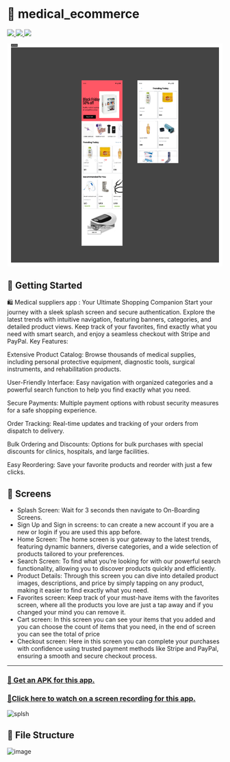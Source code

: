 
# 🛒  medical_ecommerce

<div align="start">
     <a href="https://api.visitorbadge.io/api/visitors?path=shop_app&label=People%20who%20visited%20this%20page&countColor=%23263759" target="_blank">
        <img src="https://api.visitorbadge.io/api/visitors?path=shop_app&label=People%20who%20visited%20this%20page&countColor=%23263759" target="_blank" />
    </a>
    <a href="https://www.linkedin.com/in/ehdaaabdullahsalah/overlay/about-this-profile/?lipi=urn%3Ali%3Apage%3Ad_flagship3_profile_view_base%3B%2F0STRzQ4QLWLo%2FfDooYOoA%3D%3D" target="_blank">
        <img src="https://img.shields.io/badge/LinkedIn-0077B5?style=for-the-badge&logo=linkedin&logoColor=white" target="_blank" />
    </a>
  <a href="mailto:abdullahehdaa@gmail.com">
    <img src="https://img.shields.io/badge/Gmail-333333?style=for-the-badge&logo=gmail&logoColor=red" />
  </a>
   
</div>

![Untitled](https://github.com/ehdaa12s/medical_ecommerce/blob/main/assets/images/user%20Home.png)

## 🚀 Getting Started

🛍️ Medical suppliers app : Your Ultimate Shopping Companion
Start your journey with a sleek splash screen and secure authentication. Explore the latest trends with intuitive navigation, featuring banners, categories, and detailed product views. Keep track of your favorites, find exactly what you need with smart search, and enjoy a seamless checkout with Stripe and PayPal.
Key Features:

Extensive Product Catalog: Browse thousands of medical supplies, including personal protective equipment, diagnostic tools, surgical instruments, and rehabilitation products.

User-Friendly Interface: Easy navigation with organized categories and a powerful search function to help you find exactly what you need.

Secure Payments: Multiple payment options with robust security measures for a safe shopping experience.

Order Tracking: Real-time updates and tracking of your orders from dispatch to delivery.

Bulk Ordering and Discounts: Options for bulk purchases with special discounts for clinics, hospitals, and large facilities.

Easy Reordering: Save your favorite products and reorder with just a few clicks.

## 🤳 Screens

- Splash Screen: Wait for 3 seconds then navigate to On-Boarding Screens. 
- Sign Up and Sign in screens: to can create a new account if you are a new or login if you are used this app before.
- Home Screen: The home screen is your gateway to the latest trends, featuring dynamic banners, diverse categories, and a wide selection of products tailored to your preferences.
- Search Screen: To find what you’re looking for with our powerful search functionality, allowing you to discover products quickly and efficiently.
- Product Details: Through this screen you can  dive into detailed product images, descriptions, and price by simply tapping on any product, making it easier to find exactly what you need.
- Favorites screen: Keep track of your must-have items with the favorites screen, where all the products you love are just a tap away and if you changed your mind you can remove it.
- Cart screen: In this screen you can see your items that you added and you can choose the count of items that you need, in the end of screen you can see the total of price
- Checkout screen: Here in this screen you can complete your purchases with confidence using trusted payment methods like Stripe and PayPal, ensuring a smooth and secure checkout process. 

<hr>
<h3>
  <a href="">
    📱 Get an APK for this app.
  </a>
</h3>
<h3>
  <a href="">
    🎥Click here to watch on a screen recording for this app.
  </a>
</h3>

![splsh](https://github.com/user-attachments/assets/e93e24b6-6c1e-4120-9608-1c739ea2265b)


## 📁 File Structure

![image](https://github.com/user-attachments/assets/7813bcb8-2082-464e-924c-64f27986debc)








